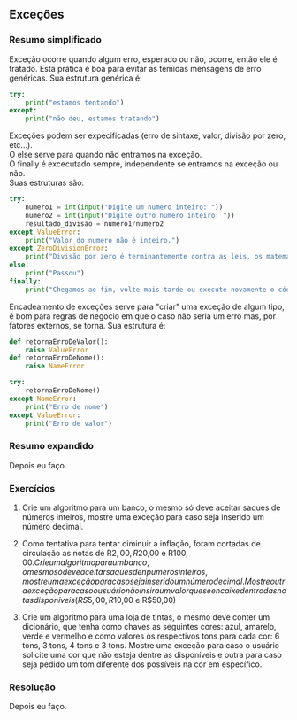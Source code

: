 ## Exceções

### Resumo simplificado

Exceção ocorre quando algum erro, esperado ou não, ocorre, então ele é tratado. Esta prática é boa para evitar as temidas mensagens de erro genéricas.
Sua estrutura genérica é:<br>
~~~python
try:
    print("estamos tentando")
except:
    print("não deu, estamos tratando")
~~~

Exceções podem ser expecificadas (erro de sintaxe, valor, divisão por zero, etc...).<br>
O else serve para quando não entramos na exceção.<br>
O finally é excecutado sempre, independente se entramos na exceção ou não.<br>
Suas estruturas são:<br>
~~~python
try:
    numero1 = int(input("Digite um numero inteiro: "))
    numero2 = int(input("Digite outro numero inteiro: "))
    resultado_divisão = numero1/numero2
except ValueError:
    print("Valor do numero não é inteiro.")
except ZeroDivisionError:
    print("Divisão por zero é terminantemente contra as leis, os matemáticos vão te pegar na saída.")
else:
    print("Passou")
finally:
	print("Chegamos ao fim, volte mais tarde ou execute novamente o código")
~~~

Encadeamento de exceções serve para "criar" uma exceção de algum tipo, é bom para regras de negocio em que o caso não seria um erro mas, por fatores externos, se torna.
Sua estrutura é:<br>
~~~python
def retornaErroDeValor():
    raise ValueError
def retornaErroDeNome():
    raise NameError

try:
    retornaErroDeNome()
except NameError:
    print("Erro de nome")
except ValueError:
    print("Erro de valor")
~~~

### Resumo expandido

Depois eu faço.

### Exercícios

1. Crie um algoritmo para um banco, o mesmo só deve aceitar saques de números inteiros, mostre uma exceção para caso seja inserido um número decimal.

2. Como tentativa para tentar diminuir a inflação, foram cortadas de circulação as notas de R$2,00, R$20,00 e R$100,00. Crie um algoritmo para um banco, o mesmo só deve aceitar saques de npumeros inteiros, mostre uma exceção para caso seja inserido um número decimal. Mostre outra exceção para caso o usuário não insira um valor que se encaixe dentro das notas disponíveis (RS5,00, R$10,00 e R$50,00)

3. Crie um algoritmo para uma loja de tintas, o mesmo deve conter um dicionário, que tenha como chaves as seguintes cores: azul, amarelo, verde e vermelho e como valores os respectivos tons para cada cor: 6 tons, 3 tons, 4 tons e 3 tons. Mostre uma exceção para caso o usuário solicite uma cor que não esteja dentre as disponíveis e outra para caso seja pedido um tom diferente dos possíveis na cor em específico.

### Resolução

Depois eu faço.